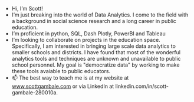 - Hi, I’m Scott!
- I’m just breaking into the world of Data Analytics. I come to the field with a background in social science research and a long career in public education.
- I’m proficient in python, SQL, Dash Plotly, PowerBI and Tableau 
- I’m looking to collaborate on projects in the education space.  Specifically, I am interested in bringing large scale data analytics to smaller schools and districts.  I have found that most of the wonderful analytics tools and techniques are unknown and unavailable to public school personnel. My goal is "democratize data" by working to make these tools avaiable to public educators.
- 📫 The best way to teach me is at my website at www.scottgambale.com or via LinkedIn at linkedin.com/in/scott-gambale-280010a.
